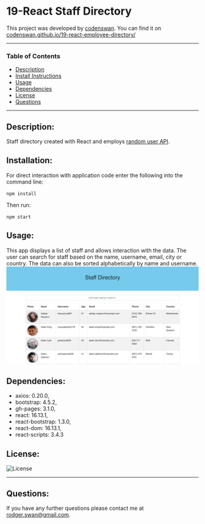 # 19-React Staff Directory
This project was developed by [codenswan](https://github.com/codenswan). You can find it on [codenswan.github.io/19-react-employee-directory/](https://codenswan.github.io/19-react-employee-directory/)&nbsp;  

---

### Table of Contents
* [Description](#Description)
* [Install Instructions](#Installation)
* [Usage](#Usage)
* [Dependencies](#Dependencies)
* [License](#License)
* [Questions](#Questions)

---

## Description:
Staff directory created with React and employs [random user API](https://randomuser.me/documentation).

## Installation:
For direct interaction with application code enter the following into the command line:

    npm install

Then run:

    npm start

## Usage:
This app displays a list of staff and allows interaction with the data. The user can search for staff based on the name, username, email, city or country. The data can also be sorted alphabetically by name and username.
<img src="public/Screen%20Shot%202020-09-30%20at%208.44.23%20pm.png" width="850"/>

## Dependencies:
* axios: 0.20.0,
* bootstrap: 4.5.2,
* gh-pages: 3.1.0,
* react: 16.13.1,
* react-bootstrap: 1.3.0,
* react-dom: 16.13.1,
* react-scripts: 3.4.3

## License:
![License](https://img.shields.io/badge/License-MIT-green)

---
## Questions:
If you have any further questions please contact me at [rodger.swan@gmail.com](mailto:rodger.swan@gmail.com).
